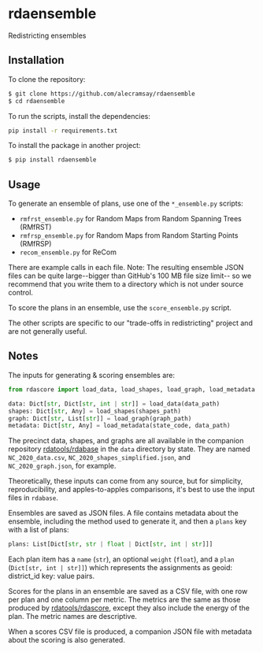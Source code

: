 # rdaensemble

Redistricting ensembles

## Installation

To clone the repository:

```bash
$ git clone https://github.com/alecramsay/rdaensemble
$ cd rdaensemble
```

To run the scripts, install the dependencies:

```bash
pip install -r requirements.txt
```

To install the package in another project:

```bash
$ pip install rdaensemble
```

## Usage

To generate an ensemble of plans, use one of the `*_ensemble.py` scripts:

* `rmfrst_ensemble.py` for Random Maps from Random Spanning Trees (RMfRST)
* `rmfrsp_ensemble.py` for Random Maps from Random Starting Points (RMfRSP)
* `recom_ensemble.py` for ReCom

There are example calls in each file.
Note: The resulting ensemble JSON files can be quite large--bigger than GitHub's 100 MB file size limit--
so we recommend that you write them to a directory which is not under source control.

To score the plans in an ensemble, use the `score_ensemble.py` script.

The other scripts are specific to our "trade-offs in redistricting" project and are not generally useful.

## Notes

The inputs for generating &amp; scoring ensembles are:

```python
from rdascore import load_data, load_shapes, load_graph, load_metadata

data: Dict[str, Dict[str, int | str]] = load_data(data_path)
shapes: Dict[str, Any] = load_shapes(shapes_path)
graph: Dict[str, List[str]] = load_graph(graph_path)
metadata: Dict[str, Any] = load_metadata(state_code, data_path)
```

The precinct data, shapes, and graphs are all available in the companion repository
[rdatools/rdabase](https://github.com/rdatools/rdabase)
in the `data` directory by state.
They are named `NC_2020_data.csv`, `NC_2020_shapes_simplified.json`, and `NC_2020_graph.json`,
for example.

Theoretically, these inputs can come from any source, but for simplicity, reproducibility, and apples-to-apples comparisons,
it's best to use the input files in `rdabase`.
  
Ensembles are saved as JSON files.
A file contains metadata about the ensemble, including the method used to generate it,
and then a `plans` key with a list of plans:

```python
plans: List[Dict[str, str | float | Dict[str, int | str]]]
```

Each plan item has a `name` (`str`), an optional `weight` (`float`), and a
`plan` (`Dict[str, int | str]]`) which represents the assignments as 
geoid: district_id key: value pairs.

Scores for the plans in an ensemble are saved as a CSV file,
with one row per plan and one column per metric.
The metrics are the same as those produced by 
[rdatools/rdascore](https://github.com/rdatools/rdascore),
except they also include the energy of the plan.
The metric names are descriptive.

When a scores CSV file is produced, a companion JSON file with metadata about the scoring is also generated.
